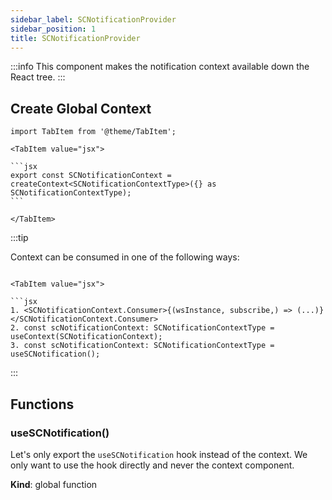 ```yaml
---
sidebar_label: SCNotificationProvider
sidebar_position: 1
title: SCNotificationProvider
---
```


:::info
This component makes the notification context available down the React tree.
:::


## Create Global Context

````mdx-code-block
import TabItem from '@theme/TabItem';

<TabItem value="jsx">

```jsx
export const SCNotificationContext = createContext<SCNotificationContextType>({} as SCNotificationContextType);
```

</TabItem>
````

:::tip

<p>Context can be consumed in one of the following ways:</p>

````mdx-code-block

<TabItem value="jsx">

```jsx
1. <SCNotificationContext.Consumer>{(wsInstance, subscribe,) => (...)}</SCNotificationContext.Consumer>
2. const scNotificationContext: SCNotificationContextType = useContext(SCNotificationContext);
3. const scNotificationContext: SCNotificationContextType = useSCNotification();
````
</TabItem>

:::



## Functions

### useSCNotification()
<p>Let's only export the <code>useSCNotification</code> hook instead of the context.
We only want to use the hook directly and never the context component.</p>

**Kind**: global function  
